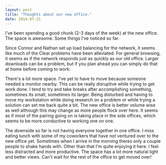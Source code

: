 ```yaml
---
layout: post
title: "Thoughts about our new office."
date: 2014-07-21
---
```


I've been spending a good chunk (2-3 days of the week) at the new office. The space is awesome. Some things I've noticed so far. 

Since Connor and Nathan set up load balancing for the network, it seems like much of the Clear problems have been alleviated. For general browsing, it seems as if the network responds just as quickly as our old office. Larger downloads can be a problem, but if you plan ahead you can simply do that at home before coming to work. 

There's a lot more space. I've yet to have to move because someone needed a monitor nearby. This can be really disruptive while trying to get work done. I tend to try and take breaks after accomplishing something, sometimes its small, sometimes its larger. Being disturbed and having to move my workstation while doing research on a problem or while trying a solution can set me back quite a bit. The new office is better volume wise as well although this may change as more people flock over here. It seems as if most of the pairing going on is taking place in the side offices, which seems to be more conductive to working one on one. 

The downside so far is not having everyone together in one office. I miss eating lunch with some of my coworkers that have not ventured over to the new office yet. Sometimes when I arrive in the morning theres only a couple people to shake hands with. Other than that I'm quite enjoying it here. I feel less distracted and more productive. The space has a lot more natural light and better views. Can't wait for the rest of the office to get moved over! 